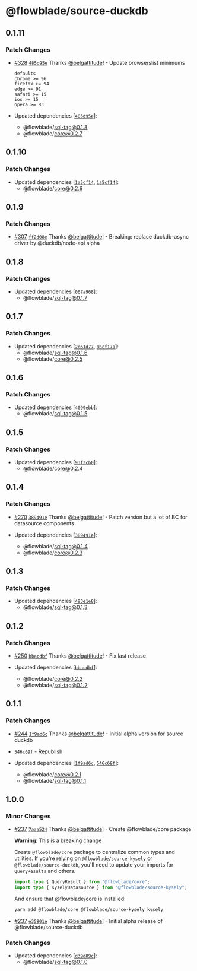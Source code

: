 # @flowblade/source-duckdb

## 0.1.11

### Patch Changes

- [#328](https://github.com/belgattitude/flowblade/pull/328) [`485d95e`](https://github.com/belgattitude/flowblade/commit/485d95ee70b6af2a9ce32ee42420cd1cf8fbdd19) Thanks [@belgattitude](https://github.com/belgattitude)! - Update browserslist minimums

  ```
  defaults
  chrome >= 96
  firefox >= 94
  edge >= 91
  safari >= 15
  ios >= 15
  opera >= 83
  ```

- Updated dependencies [[`485d95e`](https://github.com/belgattitude/flowblade/commit/485d95ee70b6af2a9ce32ee42420cd1cf8fbdd19)]:
  - @flowblade/sql-tag@0.1.8
  - @flowblade/core@0.2.7

## 0.1.10

### Patch Changes

- Updated dependencies [[`1a5cf14`](https://github.com/belgattitude/flowblade/commit/1a5cf14e3db80e086301cf588c5c49a3076ec8af), [`1a5cf14`](https://github.com/belgattitude/flowblade/commit/1a5cf14e3db80e086301cf588c5c49a3076ec8af)]:
  - @flowblade/core@0.2.6

## 0.1.9

### Patch Changes

- [#307](https://github.com/belgattitude/flowblade/pull/307) [`ff2d08e`](https://github.com/belgattitude/flowblade/commit/ff2d08e651bfc741e51929b3f7f5cbb99a134a41) Thanks [@belgattitude](https://github.com/belgattitude)! - Breaking: replace duckdb-async driver by @duckdb/node-api alpha

## 0.1.8

### Patch Changes

- Updated dependencies [[`067a968`](https://github.com/belgattitude/flowblade/commit/067a968759302e5e5a70c45363754a77b1301f24)]:
  - @flowblade/sql-tag@0.1.7

## 0.1.7

### Patch Changes

- Updated dependencies [[`2c61d77`](https://github.com/belgattitude/flowblade/commit/2c61d77025259157fe2e4e4917f52682dcd578aa), [`0bcf17a`](https://github.com/belgattitude/flowblade/commit/0bcf17a9eff68ad6b6eebbbb6a36354ed3f5abe4)]:
  - @flowblade/sql-tag@0.1.6
  - @flowblade/core@0.2.5

## 0.1.6

### Patch Changes

- Updated dependencies [[`4099ebb`](https://github.com/belgattitude/flowblade/commit/4099ebb434deaa1094c27cda0247b35e2d5ee325)]:
  - @flowblade/sql-tag@0.1.5

## 0.1.5

### Patch Changes

- Updated dependencies [[`93f3cb0`](https://github.com/belgattitude/flowblade/commit/93f3cb07c44a37ce608720bd7dd28200a1e2d790)]:
  - @flowblade/core@0.2.4

## 0.1.4

### Patch Changes

- [#270](https://github.com/belgattitude/flowblade/pull/270) [`389491e`](https://github.com/belgattitude/flowblade/commit/389491e37a918d441ac574aac3ebb0700ba02d79) Thanks [@belgattitude](https://github.com/belgattitude)! - Patch version but a lot of BC for datasource components

- Updated dependencies [[`389491e`](https://github.com/belgattitude/flowblade/commit/389491e37a918d441ac574aac3ebb0700ba02d79)]:
  - @flowblade/sql-tag@0.1.4
  - @flowblade/core@0.2.3

## 0.1.3

### Patch Changes

- Updated dependencies [[`493e1e8`](https://github.com/belgattitude/flowblade/commit/493e1e808b8435b7dbfa8ebc2a37d95d91710925)]:
  - @flowblade/sql-tag@0.1.3

## 0.1.2

### Patch Changes

- [#250](https://github.com/belgattitude/flowblade/pull/250) [`bbacdbf`](https://github.com/belgattitude/flowblade/commit/bbacdbff458c079df721db6241c3ff042c1c0e16) Thanks [@belgattitude](https://github.com/belgattitude)! - Fix last release

- Updated dependencies [[`bbacdbf`](https://github.com/belgattitude/flowblade/commit/bbacdbff458c079df721db6241c3ff042c1c0e16)]:
  - @flowblade/core@0.2.2
  - @flowblade/sql-tag@0.1.2

## 0.1.1

### Patch Changes

- [#244](https://github.com/belgattitude/flowblade/pull/244) [`1f9ad6c`](https://github.com/belgattitude/flowblade/commit/1f9ad6cb5ba87a4299066a41af383e74865c6a3b) Thanks [@belgattitude](https://github.com/belgattitude)! - Initial alpha version for source duckdb

- [`546c69f`](https://github.com/belgattitude/flowblade/commit/546c69f7d52aa28ca0386b8076abc4ddd531afbb) - Republish

- Updated dependencies [[`1f9ad6c`](https://github.com/belgattitude/flowblade/commit/1f9ad6cb5ba87a4299066a41af383e74865c6a3b), [`546c69f`](https://github.com/belgattitude/flowblade/commit/546c69f7d52aa28ca0386b8076abc4ddd531afbb)]:
  - @flowblade/core@0.2.1
  - @flowblade/sql-tag@0.1.1

## 1.0.0

### Minor Changes

- [#237](https://github.com/belgattitude/flowblade/pull/237) [`7aaa524`](https://github.com/belgattitude/flowblade/commit/7aaa524be9981fbdcf153a3ae196754cde05c663) Thanks [@belgattitude](https://github.com/belgattitude)! - Create @flowblade/core package

  **Warning**: This is a breaking change

  Create `@flowblade/core` package to centralize common types and utilities. If you're relying
  on `@flowblade/source-kysely` or `@flowblade/source-duckdb`, you'll need to update your imports for
  `QueryResults` and others.

  ```typescript
  import type { QueryResult } from "@flowblade/core";
  import type { KyselyDatasource } from "@flowblade/source-kysely";
  ```

  And ensure that @flowblade/core is installed:

  ```bash
  yarn add @flowblade/core @flowblade/source-kysely kysely
  ```

- [#237](https://github.com/belgattitude/flowblade/pull/237) [`e35801e`](https://github.com/belgattitude/flowblade/commit/e35801e0b7b36721dc70882c4da822a7a44b3836) Thanks [@belgattitude](https://github.com/belgattitude)! - Initial alpha release of @flowblade/source-duckdb

### Patch Changes

- Updated dependencies [[`d39d89c`](https://github.com/belgattitude/flowblade/commit/d39d89c88586fade87037081fa14d70e087b4017)]:
  - @flowblade/sql-tag@0.1.0

